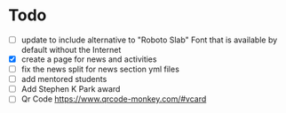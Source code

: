 # Todo

- [ ] update to include alternative to "Roboto Slab" Font that is available by default without the Internet
- [x] create a page for news and activities
- [ ] fix the news split for news section yml files
- [ ] add mentored students
- [ ] Add Stephen K Park award
- [ ] Qr Code https://www.qrcode-monkey.com/#vcard